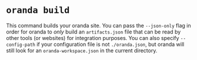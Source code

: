 # `oranda build`

This command builds your oranda site. You can pass the `--json-only` flag in order for oranda to _only_ build an
`artifacts.json` file that can be read by other tools (or websites) for integration purposes. You can also specify
`--config-path` if your configuration file is not `./oranda.json`, but oranda will still look for an
`oranda-workspace.json` in the current directory.
